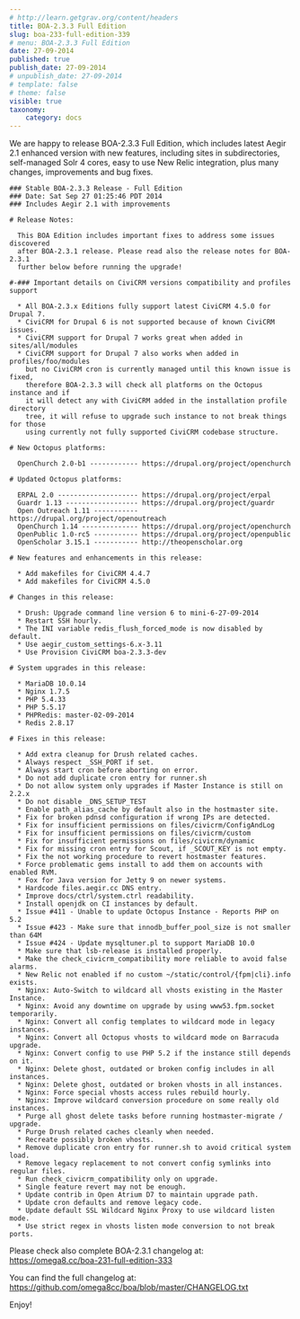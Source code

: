 ```yaml
---
# http://learn.getgrav.org/content/headers
title: BOA-2.3.3 Full Edition
slug: boa-233-full-edition-339
# menu: BOA-2.3.3 Full Edition
date: 27-09-2014
published: true
publish_date: 27-09-2014
# unpublish_date: 27-09-2014
# template: false
# theme: false
visible: true
taxonomy:
    category: docs
---
```


 We are happy to release BOA-2.3.3 Full Edition, which includes latest Aegir 2.1 enhanced version with new features, including sites in subdirectories, self-managed Solr 4 cores, easy to use New Relic integration, plus many changes, improvements and bug fixes.

 
    ### Stable BOA-2.3.3 Release - Full Edition
    ### Date: Sat Sep 27 01:25:46 PDT 2014
    ### Includes Aegir 2.1 with improvements
    
    # Release Notes:
    
      This BOA Edition includes important fixes to address some issues discovered
      after BOA-2.3.1 release. Please read also the release notes for BOA-2.3.1
      further below before running the upgrade!
    
    #-### Important details on CiviCRM versions compatibility and profiles support
    
      * All BOA-2.3.x Editions fully support latest CiviCRM 4.5.0 for Drupal 7.
      * CiviCRM for Drupal 6 is not supported because of known CiviCRM issues.
      * CiviCRM support for Drupal 7 works great when added in sites/all/modules
      * CiviCRM support for Drupal 7 also works when added in profiles/foo/modules
        but no CiviCRM cron is currently managed until this known issue is fixed,
        therefore BOA-2.3.3 will check all platforms on the Octopus instance and if
        it will detect any with CiviCRM added in the installation profile directory
        tree, it will refuse to upgrade such instance to not break things for those
        using currently not fully supported CiviCRM codebase structure.
    
    # New Octopus platforms:
    
      OpenChurch 2.0-b1 ------------ https://drupal.org/project/openchurch
    
    # Updated Octopus platforms:
    
      ERPAL 2.0 -------------------- https://drupal.org/project/erpal
      Guardr 1.13 ------------------ https://drupal.org/project/guardr
      Open Outreach 1.11 ----------- https://drupal.org/project/openoutreach
      OpenChurch 1.14 -------------- https://drupal.org/project/openchurch
      OpenPublic 1.0-rc5 ----------- https://drupal.org/project/openpublic
      OpenScholar 3.15.1 ----------- http://theopenscholar.org
    
    # New features and enhancements in this release:
    
      * Add makefiles for CiviCRM 4.4.7
      * Add makefiles for CiviCRM 4.5.0
    
    # Changes in this release:
    
      * Drush: Upgrade command line version 6 to mini-6-27-09-2014
      * Restart SSH hourly.
      * The INI variable redis_flush_forced_mode is now disabled by default.
      * Use aegir_custom_settings-6.x-3.11
      * Use Provision CiviCRM boa-2.3.3-dev
    
    # System upgrades in this release:
    
      * MariaDB 10.0.14
      * Nginx 1.7.5
      * PHP 5.4.33
      * PHP 5.5.17
      * PHPRedis: master-02-09-2014
      * Redis 2.8.17
    
    # Fixes in this release:
    
      * Add extra cleanup for Drush related caches.
      * Always respect _SSH_PORT if set.
      * Always start cron before aborting on error.
      * Do not add duplicate cron entry for runner.sh
      * Do not allow system only upgrades if Master Instance is still on 2.2.x
      * Do not disable _DNS_SETUP_TEST
      * Enable path_alias_cache by default also in the hostmaster site.
      * Fix for broken pdnsd configuration if wrong IPs are detected.
      * Fix for insufficient permissions on files/civicrm/ConfigAndLog
      * Fix for insufficient permissions on files/civicrm/custom
      * Fix for insufficient permissions on files/civicrm/dynamic
      * Fix for missing cron entry for Scout, if _SCOUT_KEY is not empty.
      * Fix the not working procedure to revert hostmaster features.
      * Force problematic gems install to add them on accounts with enabled RVM.
      * Fox for Java version for Jetty 9 on newer systems.
      * Hardcode files.aegir.cc DNS entry.
      * Improve docs/ctrl/system.ctrl readability.
      * Install openjdk on CI instances by default.
      * Issue #411 - Unable to update Octopus Instance - Reports PHP on 5.2
      * Issue #423 - Make sure that innodb_buffer_pool_size is not smaller than 64M
      * Issue #424 - Update mysqltuner.pl to support MariaDB 10.0
      * Make sure that lsb-release is installed properly.
      * Make the check_civicrm_compatibility more reliable to avoid false alarms.
      * New Relic not enabled if no custom ~/static/control/{fpm|cli}.info exists.
      * Nginx: Auto-Switch to wildcard all vhosts existing in the Master Instance.
      * Nginx: Avoid any downtime on upgrade by using www53.fpm.socket temporarily.
      * Nginx: Convert all config templates to wildcard mode in legacy instances.
      * Nginx: Convert all Octopus vhosts to wildcard mode on Barracuda upgrade.
      * Nginx: Convert config to use PHP 5.2 if the instance still depends on it.
      * Nginx: Delete ghost, outdated or broken config includes in all instances.
      * Nginx: Delete ghost, outdated or broken vhosts in all instances.
      * Nginx: Force special vhosts access rules rebuild hourly.
      * Nginx: Improve wildcard conversion procedure on some really old instances.
      * Purge all ghost delete tasks before running hostmaster-migrate / upgrade.
      * Purge Drush related caches cleanly when needed.
      * Recreate possibly broken vhosts.
      * Remove duplicate cron entry for runner.sh to avoid critical system load.
      * Remove legacy replacement to not convert config symlinks into regular files.
      * Run check_civicrm_compatibility only on upgrade.
      * Single feature revert may not be enough.
      * Update contrib in Open Atrium D7 to maintain upgrade path.
      * Update cron defaults and remove legacy code.
      * Update default SSL Wildcard Nginx Proxy to use wildcard listen mode.
      * Use strict regex in vhosts listen mode conversion to not break ports.
    


Please check also complete BOA-2.3.1 changelog at: https://omega8.cc/boa-231-full-edition-333

You can find the full changelog at: https://github.com/omega8cc/boa/blob/master/CHANGELOG.txt

Enjoy!